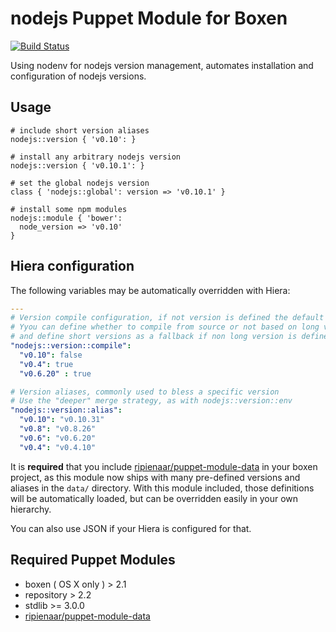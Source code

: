 # nodejs Puppet Module for Boxen

[![Build Status](https://travis-ci.org/boxen/puppet-nodejs.svg?branch=master)](https://travis-ci.org/boxen/puppet-nodejs)

Using nodenv for nodejs version management,
automates installation and configuration of nodejs versions.

## Usage

``` puppet
# include short version aliases
nodejs::version { 'v0.10': }

# install any arbitrary nodejs version
nodejs::version { 'v0.10.1': }

# set the global nodejs version
class { 'nodejs::global': version => 'v0.10.1' }

# install some npm modules
nodejs::module { 'bower':
  node_version => 'v0.10'
}
```

## Hiera configuration

The following variables may be automatically overridden with Hiera:

``` yaml
---
# Version compile configuration, if not version is defined the default is false
# Yyou can define whether to compile from source or not based on long version
# and define short versions as a fallback if non long version is defined
"nodejs::version::compile":
  "v0.10": false
  "v0.4": true
  "v0.6.20" : true

# Version aliases, commonly used to bless a specific version
# Use the "deeper" merge strategy, as with nodejs::version::env
"nodejs::version::alias":
  "v0.10": "v0.10.31"
  "v0.8": "v0.8.26"
  "v0.6": "v0.6.20"
  "v0.4": "v0.4.10"

```

It is **required** that you include
[ripienaar/puppet-module-data](https://github.com/ripienaar/puppet-module-data)
in your boxen project, as this module now ships with many pre-defined versions
and aliases in the `data/` directory. With this module included, those
definitions will be automatically loaded, but can be overridden easily in your
own hierarchy.

You can also use JSON if your Hiera is configured for that.

## Required Puppet Modules

* boxen ( OS X only ) > 2.1
* repository > 2.2
* stdlib >= 3.0.0
* [ripienaar/puppet-module-data](https://github.com/ripienaar/puppet-module-data)
